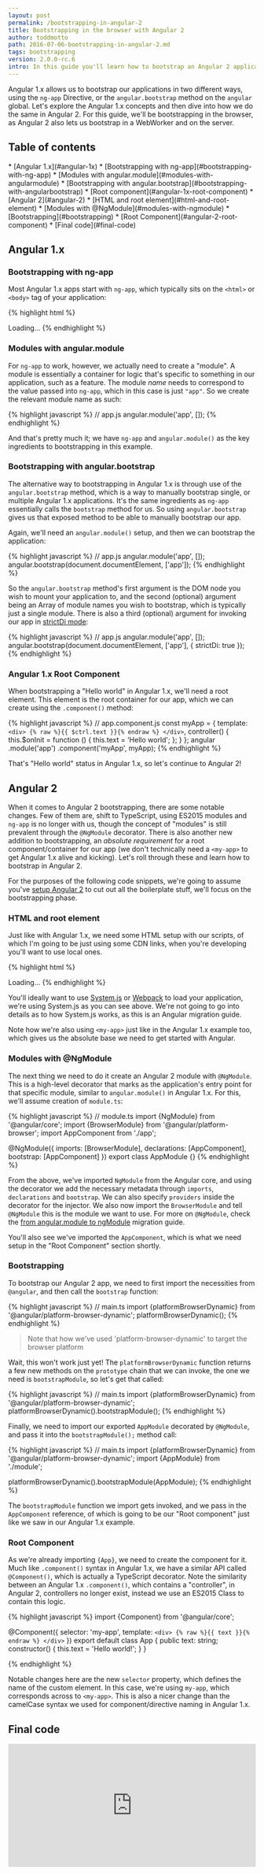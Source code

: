 ```yaml
---
layout: post
permalink: /bootstrapping-in-angular-2
title: Bootstrapping in the browser with Angular 2
author: toddmotto
path: 2016-07-06-bootstrapping-in-angular-2.md
tags: bootstrapping
version: 2.0.0-rc.6
intro: In this guide you'll learn how to bootstrap an Angular 2 application.
---
```


Angular 1.x allows us to bootstrap our applications in two different ways, using the `ng-app` Directive, or the `angular.bootstrap` method on the `angular` global. Let's explore the Angular 1.x concepts and then dive into how we do the same in Angular 2. For this guide, we'll be bootstrapping in the browser, as Angular 2 also lets us bootstrap in a WebWorker and on the server.

## Table of contents

<div class="contents" markdown="1">
* [Angular 1.x](#angular-1x)
    * [Bootstrapping with ng-app](#bootstrapping-with-ng-app)
    * [Modules with angular.module](#modules-with-angularmodule)
    * [Bootstrapping with angular.bootstrap](#bootstrapping-with-angularbootstrap)
    * [Root component](#angular-1x-root-component)
* [Angular 2](#angular-2)
    * [HTML and root element](#html-and-root-element)
    * [Modules with @NgModule](#modules-with-ngmodule)
    * [Bootstrapping](#bootstrapping)
    * [Root Component](#angular-2-root-component)
* [Final code](#final-code)
</div>

## Angular 1.x

### Bootstrapping with ng-app

Most Angular 1.x apps start with `ng-app`, which typically sits on the `<html>` or `<body>` tag of your application:

{% highlight html %}
<!doctype html>
<html ng-app="app">
  <head>
    <title>Angular 1.x</title>
    <script src="angular.js"></script>
    <script src="app.js"></script>
    <script src="app.component.js"></script>
  </head>
  <body>
    <my-app>
      Loading...
    </my-app>
  </body>
</html>
{% endhighlight %}

### Modules with angular.module

For `ng-app` to work, however, we actually need to create a "module". A module is essentially a container for logic that's specific to something in our application, such as a feature. The module _name_ needs to correspond to the value passed into `ng-app`, which in this case is just `"app"`. So we create the relevant module name as such:

{% highlight javascript %}
// app.js
angular.module('app', []);
{% endhighlight %}

And that's pretty much it; we have `ng-app` and `angular.module()` as the key ingredients to bootstrapping in this example.

### Bootstrapping with angular.bootstrap

The alternative way to bootstrapping in Angular 1.x is through use of the `angular.bootstrap` method, which is a way to manually bootstrap single, or multiple Angular 1.x applications. It's the same ingredients as `ng-app` essentially calls the `bootstrap` method for us. So using `angular.bootstrap` gives us that exposed method to be able to manually bootstrap our app.

Again, we'll need an `angular.module()` setup, and then we can bootstrap the application:

{% highlight javascript %}
// app.js
angular.module('app', []);
angular.bootstrap(document.documentElement, ['app']);
{% endhighlight %}

So the `angular.bootstrap` method's first argument is the DOM node you wish to mount your application to, and the second (optional) argument being an Array of module names you wish to bootstrap, which is typically just a single module. There is also a third (optional) argument for invoking our app in [strictDi mode](https://docs.angularjs.org/guide/di#using-strict-dependency-injection):

{% highlight javascript %}
// app.js
angular.module('app', []);
angular.bootstrap(document.documentElement, ['app'], {
  strictDi: true
});
{% endhighlight %}

### Angular 1.x Root Component

When bootstrapping a "Hello world" in Angular 1.x, we'll need a root element. This element is the root container for our app, which we can create using the `.component()` method:

{% highlight javascript %}
// app.component.js
const myApp = {
  template: `
    <div>
      {% raw %}{{ $ctrl.text }}{% endraw %}
    </div>
  `,
  controller() {
    this.$onInit = function () {
      this.text = 'Hello world';
    };
  }
};
angular
  .module('app')
  .component('myApp', myApp);
{% endhighlight %}

That's "Hello world" status in Angular 1.x, so let's continue to Angular 2!

## Angular 2

When it comes to Angular 2 bootstrapping, there are some notable changes. Few of them are, shift to TypeScript, using ES2015 modules and `ng-app` is no longer with us, though the concept of "modules" is still prevalent through the `@NgModule` decorator. There is also another new addition to bootstrapping, an _absolute requirement_ for a root component/container for our app (we don't technically need a `<my-app>` to get Angular 1.x alive and kicking). Let's roll through these and learn how to bootstrap in Angular 2.

For the purposes of the following code snippets, we're going to assume you've [setup Angular 2](https://angular.io/docs/ts/latest/quickstart.html) to cut out all the boilerplate stuff, we'll focus on the bootstrapping phase.

### HTML and root element

Just like with Angular 1.x, we need some HTML setup with our scripts, of which I'm going to be just using some CDN links, when you're developing you'll want to use local ones.

{% highlight html %}
<!doctype html>
<html>
  <head>
    <title>Angular 2</title>
    <script src="//npmcdn.com/zone.js@0.6.12/dist/zone.js"></script>
    <script src="//npmcdn.com/reflect-metadata@0.1.3/Reflect.js"></script>
    <script src="//npmcdn.com/systemjs@0.19.31/dist/system.js"></script>
    <script src="//npmcdn.com/typescript@1.8.10/lib/typescript.js"></script>
    <script>
    System.config({
      transpiler: 'typescript',
      typescriptOptions: {
        emitDecoratorMetadata: true
      },
      paths: {
        'npm:': 'https://unpkg.com/'
      },
      map: {
        'app': './src',
        '@angular/core': 'npm:@angular/core/bundles/core.umd.js',
        '@angular/common': 'npm:@angular/common/bundles/common.umd.js',
        '@angular/compiler': 'npm:@angular/compiler/bundles/compiler.umd.js',
        '@angular/platform-browser': 'npm:@angular/platform-browser/bundles/platform-browser.umd.js',
        '@angular/platform-browser-dynamic': 'npm:@angular/platform-browser-dynamic/bundles/platform-browser-dynamic.umd.js',
        '@angular/http': 'npm:@angular/http/bundles/http.umd.js',
        '@angular/router': 'npm:@angular/router/bundles/router.umd.js',
        '@angular/forms': 'npm:@angular/forms/bundles/forms.umd.js',
        '@angular/core/testing': 'npm:@angular/core/bundles/core-testing.umd.js',
        '@angular/common/testing': 'npm:@angular/common/bundles/common-testing.umd.js',
        '@angular/compiler/testing': 'npm:@angular/compiler/bundles/compiler-testing.umd.js',
        '@angular/platform-browser/testing': 'npm:@angular/platform-browser/bundles/platform-browser-testing.umd.js',
        '@angular/platform-browser-dynamic/testing': 'npm:@angular/platform-browser-dynamic/bundles/platform-browser-dynamic-testing.umd.js',
        '@angular/http/testing': 'npm:@angular/http/bundles/http-testing.umd.js',
        '@angular/router/testing': 'npm:@angular/router/bundles/router-testing.umd.js',
        'rxjs': 'npm:rxjs'
      },
      packages: {
        app: {
          main: './main.ts',
          defaultExtension: 'ts'
        },
        rxjs: {
          defaultExtension: 'js'
        }
      }
    });
    System
      .import('app')
      .catch(console.error.bind(console));
    </script>
  </head>
  <body>
    <my-app>
      Loading...
    </my-app>
  </body>
</html>
{% endhighlight %}

You'll ideally want to use [System.js](https://github.com/systemjs/systemjs) or [Webpack](https://webpack.github.io/) to load your application, we're using System.js as you can see above. We're not going to go into details as to how System.js works, as this is an Angular migration guide.

Note how we're also using `<my-app>` just like in the Angular 1.x example too, which gives us the absolute base we need to get started with Angular.

### Modules with @NgModule

The next thing we need to do it create an Angular 2 module with `@NgModule`. This is a high-level decorator that marks as the application's entry point for that specific module, similar to `angular.module()` in Angular 1.x. For this, we'll assume creation of `module.ts`:

{% highlight javascript %}
// module.ts
import {NgModule} from '@angular/core';
import {BrowserModule} from '@angular/platform-browser';
import AppComponent from './app';

@NgModule({
  imports: [BrowserModule],
  declarations: [AppComponent],
  bootstrap: [AppComponent]
})
export class AppModule {}
{% endhighlight %}

From the above, we've imported `NgModule` from the Angular core, and using the decorator we add the necessary metadata through `imports`, `declarations` and `bootstrap`. We can also specify `providers` inside the decorator for the injector. We also now import the `BrowserModule` and tell `@NgModule` this is the module we want to use. For more on `@NgModule`, check the [from angular.module to ngModule](/from-angular-module-to-ngModule) migration guide.

You'll also see we've imported the `AppComponent`, which is what we need setup in the "Root Component" section shortly.

### Bootstrapping

To bootstrap our Angular 2 app, we need to first import the necessities from `@angular`, and then call the `bootstrap` function:

{% highlight javascript %}
// main.ts
import {platformBrowserDynamic} from '@angular/platform-browser-dynamic';
platformBrowserDynamic();
{% endhighlight %}

> Note that how we've used 'platform-browser-dynamic' to target the browser platform

Wait, this won't work just yet! The `platformBrowserDynamic` function returns a few new methods on the `prototype` chain that we can invoke, the one we need is `bootstrapModule`, so let's get that called:

{% highlight javascript %}
// main.ts
import {platformBrowserDynamic} from '@angular/platform-browser-dynamic';
platformBrowserDynamic().bootstrapModule();
{% endhighlight %}

Finally, we need to import our exported `AppModule` decorated by `@NgModule`, and pass it into the `bootstrapModule();` method call:

{% highlight javascript %}
// main.ts
import {platformBrowserDynamic} from '@angular/platform-browser-dynamic';
import {AppModule} from './module';

platformBrowserDynamic().bootstrapModule(AppModule);
{% endhighlight %}

The `bootstrapModule` function we import gets invoked, and we pass in the `AppComponent` reference, of which is going to be our "Root component" just like we saw in our Angular 1.x example.

### Root Component

As we're already importing `{App}`, we need to create the component for it. Much like `.component()` syntax in Angular 1.x, we have a similar API called `@Component()`, which is actually a TypeScript decorator. Note the similarity between an Angular 1.x `.component()`, which contains a "controller", in Angular 2, controllers no longer exist, instead we use an ES2015 Class to contain this logic.

{% highlight javascript %}
import {Component} from '@angular/core';

@Component({
  selector: 'my-app',
  template: `
    <div>
      {% raw %}{{ text }}{% endraw %}
    </div>
  `
})
export default class App {
  public text: string;
  constructor() {
    this.text = 'Hello world!';
  }
}

{% endhighlight %}

Notable changes here are the new `selector` property, which defines the name of the custom element. In this case, we're using `my-app`, which corresponds across to `<my-app>`. This is also a nicer change than the camelCase syntax we used for component/directive naming in Angular 1.x.

## Final code

<iframe src="https://embed.plnkr.co/uBT48Diy4Js7gGogW6dH/" frameborder="0" border="0" cellspacing="0" cellpadding="0" width="100%" height="250"></iframe>
